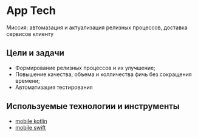 # App Tech

Миссия: автомазация и актуализация релизных процессов, доставка сервисов клиенту

## Цели и задачи

* Формирование релизных процессов и их улучшение;
* Повышение качества, объема и колличества фичь без сокращения времени;
* Автоматизация тестирования

## Используемые технологии и инструменты

* [mobile kotlin](tech/kotlin.md)
* [mobile swift](tech/swift.md)
